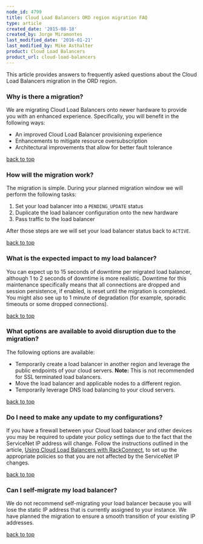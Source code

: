 ```yaml
---
node_id: 4799
title: Cloud Load Balancers ORD region migration FAQ
type: article
created_date: '2015-08-18'
created_by: Jorge Miramontes
last_modified_date: '2016-01-21'
last_modified_by: Mike Asthalter
product: Cloud Load Balancers
product_url: cloud-load-balancers
---
```


This article provides answers to frequently asked questions about the
Cloud Load Balancers migration in the ORD region.



### Why is there a migration?

We are migrating Cloud Load Balancers onto newer hardware to provide you
with an enhanced experience. Specifically, you will benefit in the
following ways:

-   An improved Cloud Load Balancer provisioning experience
-   Enhancements to mitigate resource oversubscription
-   Architectural improvements that allow for better fault tolerance

[back to top](#top)

### How will the migration work?

The migration is simple. During your planned migration window we will
perform the following tasks:

1.  Set your load balancer into a `PENDING_UPDATE` status
2.  Duplicate the load balancer configuration onto the new hardware
3.  Pass traffic to the load balancer

After those steps are we will set your load balancer status back to
`ACTIVE`.

[back to top](#top)

### What is the expected impact to my load balancer?

You can expect up to 15 seconds of downtime per migrated load balancer,
although 1 to 2 seconds of downtime is more realistic. Downtime for this
maintenance specifically means that all connections are dropped and
session persistence, if enabled, is reset until the migration is
completed. You might also see up to 1 minute of degradation (for
example, sporadic timeouts or some dropped connections).

[back to top](#top)

### What options are available to avoid disruption due to the migration?

The following options are available:

-   Temporarily create a load balancer in another region and leverage
    the public endpoints of your cloud servers. **Note:** This is not
    recommended for SSL terminated load balancers.
-   Move the load balancer and applicable nodes to a different region.
-   Temporarily leverage DNS load balancing to your cloud servers.

[back to top](#top)

### Do I need to make any update to my configurations?

If you have a firewall between your Cloud load balancer and other
devices you may be required to update your policy settings due to the
fact that the ServiceNet IP address will change. Follow the instructions
outlined in the article, [Using Cloud Load Balancers with
RackConnect](http://www.rackspace.com/knowledge_center/article/using-cloud-load-balancers-with-rackconnect),
to set up the appropriate policies so that you are not affected by the
ServiceNet IP changes.

[back to top](#top)

### Can I self-migrate my load balancer?

We do not recommend self-migrating your load balancer because you will
lose the static IP address that is currently assigned to your instance.
We have planned the migration to ensure a smooth transition of your
existing IP addresses.

[back to top](#top)




